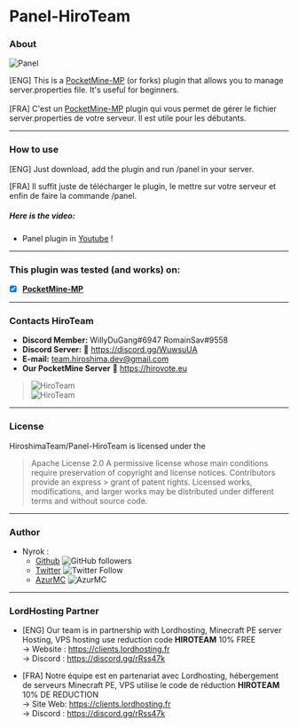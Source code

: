 # Panel-HiroTeam
### About
![Panel](https://user-images.githubusercontent.com/76572999/156389675-7ff1c0db-576a-4f75-9fef-107d413b97ef.png)

[ENG] This is a [PocketMine-MP](https://github.com/pmmp/PocketMine-MP) (or forks) plugin that allows you to manage server.properties file. It's useful for beginners. <br/><br/>
[FRA] C'est un [PocketMine-MP](https://github.com/pmmp/PocketMine-MP) plugin qui vous permet de gérer le fichier server.properties de votre serveur. Il est utile pour les débutants.

---
### How to use
[ENG] Just download, add the plugin and run /panel in your server.</br>

[FRA] Il suffit juste de télécharger le plugin, le mettre sur votre serveur et enfin de faire la commande /panel.</br>

##### Here is the video:
- Panel plugin in [Youtube](https://youtu.be/ihquM_TaUwM) !
---
### **This plugin was tested (and works) on:**

- [x] **[PocketMine-MP](https://github.com/pmmp/PocketMine-MP)**
---
### Contacts HiroTeam

- **Discord Member:** WillyDuGang#6947 RomainSav#9558
- **Discord Server:** :link:  https://discord.gg/WuwsuUA<br/>
- **E-mail:** team.hiroshima.dev@gmail.com<br/>
- **Our PocketMine Server** :link:  https://hirovote.eu<br/>

> ![HiroTeam](https://www.zupimages.net/up/20/25/mb59.png) </br>
> ![HiroTeam](https://cdn.discordapp.com/attachments/701520774598492220/723269120992215080/PicsArt_06-18-10.13.13.png)

---
### License
HiroshimaTeam/Panel-HiroTeam is licensed under the

> Apache License 2.0
>A permissive license whose main conditions require preservation of copyright and license notices. Contributors provide an express > grant of patent rights. Licensed works, modifications, and larger works may be distributed under different terms and without source code.
---
### Author
* Nyrok :
  - [Github](https://github.com/Nyrok) ![GitHub followers](https://img.shields.io/github/followers/Nyrok?style=social)
  - [Twitter](https://twitter.com/@Nyrok10) ![Twitter Follow](https://img.shields.io/twitter/follow/Nyrok10?style=social)
  - [AzurMC](https://discord.gg/266xmbBbH7) ![AzurMC](https://img.shields.io/badge/-AzurMC-9cf)

---
### **LordHosting Partner**

- [ENG] Our team is in partnership with Lordhosting, Minecraft PE server Hosting, VPS hosting use reduction code __**HIROTEAM**__ 10% FREE </br>
-> Website : https://clients.lordhosting.fr </br>
-> Discord : https://discord.gg/rRss47k </br>

- [FRA] Notre équipe est en partenariat avec Lordhosting, hébergement de serveurs Minecraft PE, VPS utilise le code de réduction __**HIROTEAM**__ 10% DE REDUCTION </br>
-> Site Web: https://clients.lordhosting.fr </br>
-> Discord : https://discord.gg/rRss47k </br>
